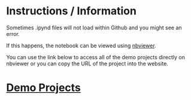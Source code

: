 # Instructions / Information

Sometimes .ipynd files will not load within Github and you might see an error.

If this happens, the notebook can be viewed using [nbviewer](https://nbviewer.org).

You can use the link below to access all of the demo projects directly on nbviewer or you can copy the URL of the project into the website.

# [Demo Projects](https://nbviewer.org/github/MRAJWANI/portfolio/tree/main/demo_projects/)

